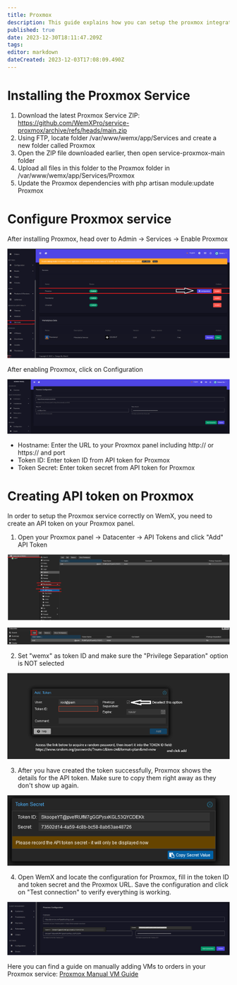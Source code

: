 ```yaml
---
title: Proxmox
description: This guide explains how you can setup the proxmox integration with WemX
published: true
date: 2023-12-30T18:11:47.209Z
tags: 
editor: markdown
dateCreated: 2023-12-03T17:08:09.490Z
---
```


# Installing the Proxmox Service

1. Download the latest Proxmox Service ZIP: https://github.com/WemXPro/service-proxmox/archive/refs/heads/main.zip
2. Using FTP, locate folder /var/www/wemx/app/Services and create a new folder called Proxmox
3. Open the ZIP file downloaded earlier, then open service-proxmox-main folder
4. Upload all files in this folder to the Proxmox folder in /var/www/wemx/app/Services/Proxmox
5. Update the Proxmox dependencies with php artisan module:update Proxmox

# Configure Proxmox service

After installing Proxmox, head over to Admin -> Services -> Enable Proxmox

![proxmox_config.png](/assets/proxmox_config.png)

After enabling Proxmox, click on Configuration

![proxmox-config.png](/assets/proxmox-config.png)

- Hostname: Enter the URL to your Proxmox panel including http:// or https:// and port
- Token ID: Enter token ID from API token for Proxmox
- Token Secret: Enter token secret from API token for Proxmox

# Creating API token on Proxmox

In order to setup the Proxmox service correctly on WemX, you need to create an API token on your Proxmox panel. 

1. Open your Proxmox panel -> Datacenter -> API Tokens and click "Add" API Token 

![proxmox_apitoken.png](/assets/proxmox_apitoken.png)

![proxmox_create_api_token.png](/assets/proxmox_create_api_token.png)

2. Set "wemx" as token ID and make sure the "Privilege Separation" option is NOT selected

![proxmox_create_token_id.png](/assets/proxmox_create_token_id.png)

3. After you have created the token successfully, Proxmox shows the details for the API token. Make sure to copy them right away as they don't show up again.

![proxmox_token_secret.png](/assets/proxmox_token_secret.png)

4. Open WemX and locate the configuration for Proxmox, fill in the token ID and token secret and the Proxmox URL. Save the configuration and click on "Test connection" to verify everything is working.

![proxmox_wemx_config.png](/assets/proxmox_wemx_config.png)

Here you can find a guide on manually adding VMs to orders in your Proxmox service: [Proxmox Manual VM Guide](https://www.youtube.com/watch?v=tg0bXrOjCBg)
